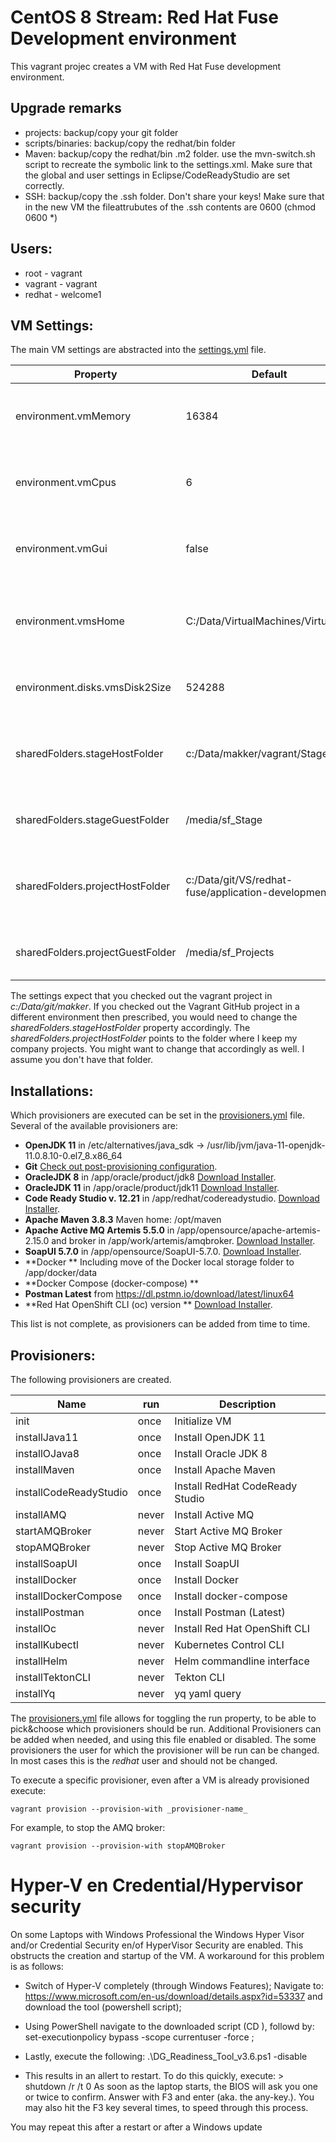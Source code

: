 # CentOS 8 Stream: Red Hat Fuse Development environment
This vagrant projec creates a VM with Red Hat Fuse development environment.

## Upgrade remarks
* projects: backup/copy your git folder
* scripts/binaries: backup/copy the redhat/bin folder
* Maven: backup/copy the redhat/bin .m2 folder. use the mvn-switch.sh script to recreate the symbolic link to the settings.xml. Make sure that the global and user settings in Eclipse/CodeReadyStudio are set correctly.
* SSH: backup/copy the  .ssh folder. Don't share your keys! Make sure that in the new VM the fileattrubutes of the .ssh contents are 0600 (chmod 0600 *)


## Users: 
+ root - vagrant
+ vagrant - vagrant
+ redhat - welcome1

## VM Settings:
The main VM settings are abstracted into the [settings.yml](settings.yml) file. 

| Property               | Default       | Description                                     |
| ---------------------- | ------------- |  ---------------------------------------------- |
| environment.vmMemory   | 16384         | Allocated memory for the VM. At least 8GB is recommended. Depending on the available host memory. |
| environment.vmCpus     | 6             | Number of CPU's allocated to the VM. Don't exceed the available cores of the host. | 
| environment.vmGui      | false         | Toggle to denote if the Desktop is to be shown (true) or should run in head-less mode (false) |
| environment.vmsHome               | C:/Data/VirtualMachines/VirtualBox | Location where VirtualBox will store the VM's. Change the VirtualBox preference to this value. Or vice versa. |
| environment.disks.vmsDisk2Size    | 524288        | Size of the additional disk that will be created (1024 * 512 = 524288).|
| sharedFolders.stageHostFolder     | c:/Data/makker/vagrant/Stage| Location of the Stage folder within the Vagrant project. Here the install scripts and install binaries are expected. |
| sharedFolders.stageGuestFolder    | /media/sf_Stage | Local file mount refering to the STAGE_HOST_FOLDER. Don't change it |
| sharedFolders.projectHostFolder   | c:/Data/git/VS/redhat-fuse/application-development | Location of the Projects folder, to use to store project files. For example to get to folder with local Git clones. |
| sharedFolders.projectGuestFolder  | /media/sf_Projects | Local file mount refering to the STAGE_HOST_FOLDER. Don't change it |

The settings expect that you checked out the vagrant project in _c:/Data/git/makker_. If you checked out the Vagrant GitHub project in a different environment then prescribed, you would need to change the _sharedFolders.stageHostFolder_ property accordingly.
The _sharedFolders.projectHostFolder_ points to the folder where I keep my company projects. You might want to change that accordingly as well. I assume you don't have that folder.

## Installations:
Which provisioners are executed can be set in the  [provisioners.yml](provisioners.yml) file. 
Several of the available provisioners are:
+ **OpenJDK 11** in /etc/alternatives/java_sdk -> /usr/lib/jvm/java-11-openjdk-11.0.8.10-0.el7_8.x86_64
+ **Git** [Check out post-provisioning configuration](../Stage/commonScripts/opensource/git/README.md).
+ **OracleJDK 8** in /app/oracle/product/jdk8 [Download Installer](../Stage/installBinaries/Oracle/Java).
+ **OracleJDK 11** in /app/oracle/product/jdk11 [Download Installer](../Stage/installBinaries/Oracle/Java).
+ **Code Ready Studio v. 12.21** in /app/redhat/codereadystudio. [Download Installer](../Stage/installBinaries/RedHat).
+ **Apache Maven 3.8.3** Maven home: /opt/maven
+ **Apache Active MQ Artemis 5.5.0** in /app/opensource/apache-artemis-2.15.0 and broker in /app/work/artemis/amqbroker. [Download Installer](../Stage/installBinaries/OpenSource/AMQ_Artemis).
+ **SoapUI 5.7.0** in /app/opensource/SoapUI-5.7.0. [Download Installer](../Stage/installBinaries/OpenSource/SoapUI).
+ **Docker ** Including move of the Docker local storage folder to /app/docker/data
+ **Docker Compose (docker-compose) ** 
+ **Postman Latest** from https://dl.pstmn.io/download/latest/linux64
+ **Red Hat OpenShift CLI (oc) version ** [Download Installer](../Stage/installBinaries/RedHat).

This list is not complete, as provisioners can be added from time to time.

## Provisioners:
The following provisioners are created.

| Name                   | run           | Description                     |
| ---------------------- | ------------- |---------------------------------|
| init                   | once          | Initialize VM                   |
| installJava11          | once          | Install OpenJDK 11              |
| installOJava8          | once          | Install Oracle JDK 8            |
| installMaven           | once          | Install Apache Maven            |
| installCodeReadyStudio | once          | Install RedHat CodeReady Studio |
| installAMQ             | never         | Install Active MQ               |
| startAMQBroker         | never         | Start Active MQ Broker          |
| stopAMQBroker          | never         | Stop Active MQ Broker           |
| installSoapUI          | once          | Install SoapUI                  |
| installDocker          | once          | Install Docker                  |
| installDockerCompose   | once          | Install docker-compose          |
| installPostman         | once          | Install Postman (Latest)        |
| installOc              | never         | Install Red Hat OpenShift CLI   |
| installKubectl         | never         | Kubernetes Control CLI          |
| installHelm            | never         | Helm commandline interface      |
| installTektonCLI       | never         | Tekton CLI                      |
| installYq              | never         | yq yaml query                   |

The [provisioners.yml](provisioners.yml) file allows for toggling the run property, to be able to pick&choose which provisioners should be run. Additional Provisioners can be added when needed, and using this file enabled or disabled. The some provisioners the user for which the provisioner will be run can be changed. In most cases this is the _redhat_ user and should not be changed.

To execute a specific provisioner, even after a VM is already provisioned execute:
```
vagrant provision --provision-with _provisioner-name_
```
For example, to stop the AMQ broker:
```
vagrant provision --provision-with stopAMQBroker
```

# Hyper-V en Credential/Hypervisor security

On some Laptops with Windows Professional the Windows Hyper Visor and/or Credential Security en/of HyperVisor Security are enabled. This obstructs the creation and startup of the VM. A workaround for this problem is as follows:

+    Switch of Hyper-V completely (through Windows Features);
    Navigate to: https://www.microsoft.com/en-us/download/details.aspx?id=53337 and download the tool (powershell script);

+    Using PowerShell navigate to the downloaded script (CD <locatie>), followd by:
    set-executionpolicy bypass -scope currentuser -force ;

+    Lastly, execute the following:
    .\DG_Readiness_Tool_v3.6.ps1 -disable

+    This results in an allert to restart. To do this quickly, execute:
    > shutdown /r /t 0
    As soon as the laptop starts, the BIOS will ask you one or twice to confirm. Answer with F3 and enter (aka. the any-key.). You may also hit the F3 key several times, to speed through this process.

You may repeat this after a restart or after a Windows update